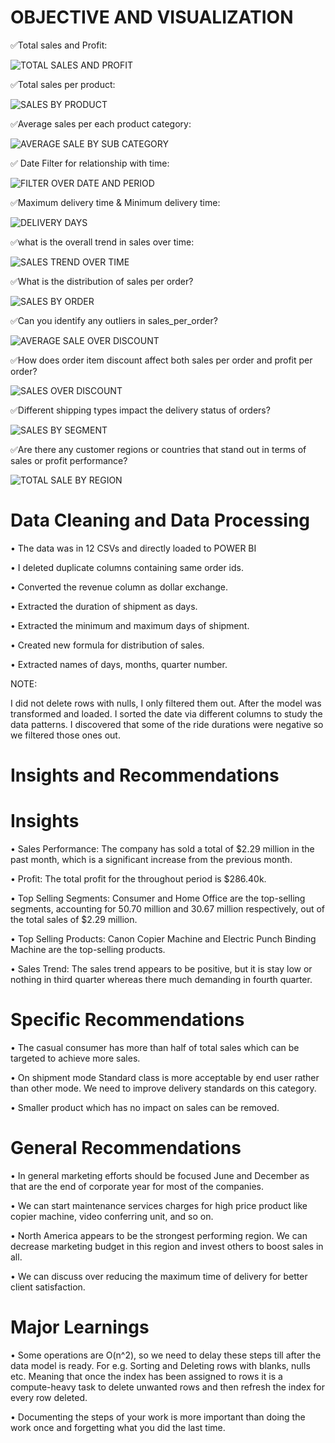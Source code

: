 # OBJECTIVE AND VISUALIZATION

✅Total sales and Profit:


![TOTAL SALES AND PROFIT](https://github.com/S-ahmed75/DATA_ANALYST/assets/41890981/7043670f-64f8-40ff-ba08-986e78c037f8)


✅Total sales per product:


![SALES BY PRODUCT](https://github.com/S-ahmed75/DATA_ANALYST/assets/41890981/c76b9c6a-cc6d-43e1-9d34-1a7bc0dd6bce)


✅Average sales per each product category:


![AVERAGE SALE BY SUB CATEGORY](https://github.com/S-ahmed75/DATA_ANALYST/assets/41890981/37947349-138c-49c5-96a1-9308b1d02cdb)


✅ Date Filter for relationship with time:


![FILTER OVER DATE AND PERIOD](https://github.com/S-ahmed75/DATA_ANALYST/assets/41890981/59144e3d-ab7f-45d3-b878-c17382bfbbed)


✅Maximum delivery time & Minimum delivery time:


![DELIVERY DAYS](https://github.com/S-ahmed75/DATA_ANALYST/assets/41890981/25d97543-bc89-4b71-8ad3-a7e1d31a0ca7)


✅what is the overall trend in sales over time:


![SALES TREND OVER TIME](https://github.com/S-ahmed75/DATA_ANALYST/assets/41890981/7d6ee463-022d-4031-80bd-a96f1e9ecaff)


✅What is the distribution of sales per order? 


![SALES BY ORDER ](https://github.com/S-ahmed75/DATA_ANALYST/assets/41890981/79fb7a0d-cfe8-4ccb-8846-f7cb3e2b7436)


✅Can you identify any outliers in sales_per_order?


![AVERAGE SALE OVER DISCOUNT](https://github.com/S-ahmed75/DATA_ANALYST/assets/41890981/b7a6e031-22cc-44ca-82dd-017ece0cc86d)


✅How does order item discount affect both sales per order and profit per order? 


![SALES OVER DISCOUNT](https://github.com/S-ahmed75/DATA_ANALYST/assets/41890981/e53c848e-bb7a-4241-bbad-182194381582)


✅Different shipping types impact the delivery status of orders? 


![SALES BY SEGMENT](https://github.com/S-ahmed75/DATA_ANALYST/assets/41890981/a5ae5180-f5d4-4d64-b5bc-47858d6e06f4)


✅Are there any customer regions or countries that stand out in terms of sales or profit performance?


![TOTAL SALE BY REGION](https://github.com/S-ahmed75/DATA_ANALYST/assets/41890981/a3891ea0-c9bc-4168-afa4-e60c4a94b68c)


# Data Cleaning and Data Processing

•	The data was in 12 CSVs and directly loaded to POWER BI

•	I deleted duplicate columns containing same order ids.

•	Converted the revenue column as dollar exchange.

•	Extracted the duration of shipment as days.

•	Extracted the minimum and maximum days of shipment.

•	Created new formula for distribution of sales.

•	Extracted names of days, months, quarter number.

NOTE:

I did not delete rows with nulls, I only filtered them out. After the model was transformed and loaded. I sorted the date via different columns to study the data patterns. I discovered that some of the ride durations were negative so we filtered those ones out.

# Insights and Recommendations

# Insights
 
•  Sales Performance: The company has sold a total of $2.29 million in the past month, which is a significant increase from the previous month.

•  Profit: The total profit for the throughout period is $286.40k. 

•  Top Selling Segments: Consumer and Home Office are the top-selling segments, accounting for 50.70 million and 30.67 million respectively, out of the total sales of $2.29 million. 

•  Top Selling Products: Canon Copier Machine and Electric Punch Binding Machine are the top-selling products. 

•  Sales Trend: The sales trend appears to be positive, but it is stay low or nothing in third quarter whereas there much demanding in fourth quarter.

# Specific Recommendations

•	The casual consumer has more than half of total sales which can be targeted to achieve more sales.

•	On shipment mode Standard class is more acceptable by end user rather than other mode. We need to improve delivery standards on this category.

•	Smaller product which has no impact on sales can be removed.

# General Recommendations

•	In general marketing efforts should be focused June and December as that are the end of corporate year for most of the companies.

•	We can start maintenance services charges for high price product like copier machine, video conferring unit, and so on.

•	North America appears to be the strongest performing region. We can decrease marketing budget in this region and invest others to boost sales in all.

•	We can discuss over reducing the maximum time of delivery for better client satisfaction.


# Major Learnings

•	Some operations are O(n^2), so we need to delay these steps till after the data model is ready. For e.g. Sorting and Deleting rows with blanks, nulls etc. Meaning that once the index has been assigned to rows it is a compute-heavy task to delete unwanted rows and then refresh the index for every row deleted.

•	Documenting the steps of your work is more important than doing the work once and forgetting what you did the last time.



